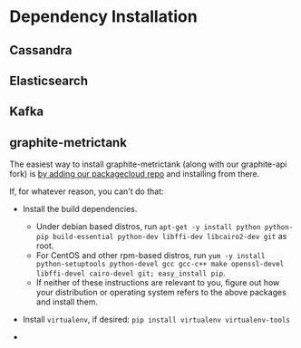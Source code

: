 # Dependency Installation

## Cassandra

## Elasticsearch

## Kafka

## graphite-metrictank

The easiest way to install graphite-metrictank (along with our graphite-api fork) is [by adding our packagecloud repo](https://packagecloud.io/raintank/raintank/install) and installing from there.

If, for whatever reason, you can't do that:

* Install the build dependencies. 
  * Under debian based distros, run `apt-get -y install python python-pip build-essential python-dev libffi-dev libcairo2-dev git` as root. 
  * For CentOS and other rpm-based distros, run `yum -y install python-setuptools python-devel gcc gcc-c++ make openssl-devel libffi-devel cairo-devel git; easy_install pip`.
  * If neither of these instructions are relevant to you, figure out how your distribution or operating system refers to the above packages and install them.

* Install `virtualenv`, if desired: `pip install virtualenv virtualenv-tools`

* 
